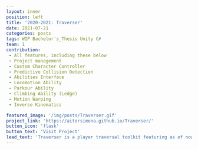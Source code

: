 ```yaml
---
layout: inner
position: left
title: '2020-2021: Traverser'
date: 2021-07-21
categories: posts
tags: WIP Bachelor's_Thesis Unity C# 
team: 1
contribution: 
 - All features, including these below
 - Project management
 - Custom Character Controller
 - Predictive Collision Detection
 - Abilities Interface
 - Locomotion Ability
 - Parkour Ability
 - Climbing Ability (Ledge)
 - Motion Warping
 - Inverse Kinematics

featured_image: '/img/posts/Traverser.gif'
project_link: 'https://aitorsimona.github.io/Traverser/'
button_icon: 'flask'
button_text: 'Visit Project'
lead_text: 'Traverser is a player traversal toolkit featuring as of now the most basic traversal abilities which are Locomotion, Parkour and Climbing. It is self-contained in a set of scripts and has no dependencies apart from the basic Unity functionality. Use the given abilities or expand the system through its shared ability workflow.'
---
```

